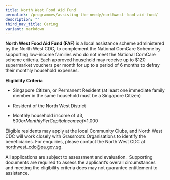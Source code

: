 ```yaml
---
title: North West Food Aid Fund
permalink: /programmes/assisting-the-needy/northwest-food-aid-fund/
description: ""
third_nav_title: Caring
variant: markdown
---
```

**North West Food Aid Fund (FAF)** is a local assistance scheme administered by the North West CDC, to complement the National ComCare Scheme by supporting low-income families who do not meet the National ComCare scheme criteria. Each approved household may receive up to $120 supermarket vouchers per month for up to a period of 6 months to defray their monthly household expenses.


**Eligibility Criteria**

*	Singapore Citizen, or Permanent Resident (at least one immediate family member in the same household must be a Singapore Citizen)

*	Resident of the North West District

*	Monthly household income of ≤$3,500 or Monthly Per Capita Income of ≤$1,000         

Eligible residents may apply at the local Community Clubs, and North West CDC will work closely with Grassroots Organisations to identify the beneficiaries. For enquiries, please contact the North West CDC at   [northwest\_cdc@pa.gov.sg](mailto:northwest_cdc@pa.gov.sg).

       
All applications are subject to assessment and evaluation.  Supporting documents are required to assess the applicant’s overall circumstances and meeting the eligibility criteria does may not guarantee entitlement to assistance.